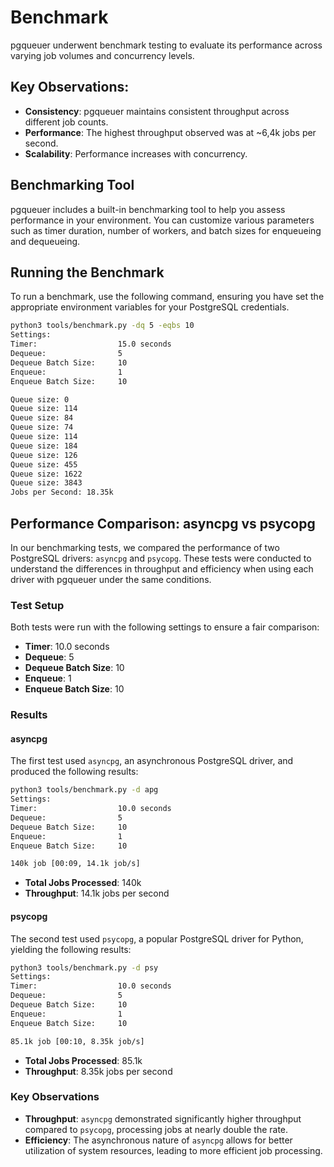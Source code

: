 # Benchmark

pgqueuer underwent benchmark testing to evaluate its performance across varying job volumes and concurrency levels.

## Key Observations:
- **Consistency**: pgqueuer maintains consistent throughput across different job counts.
- **Performance**: The highest throughput observed was at ~6,4k jobs per second.
- **Scalability**: Performance increases with concurrency.

## Benchmarking Tool

pgqueuer includes a built-in benchmarking tool to help you assess performance in your environment. You can customize various parameters such as timer duration, number of workers, and batch sizes for enqueueing and dequeueing.

## Running the Benchmark

To run a benchmark, use the following command, ensuring you have set the appropriate environment variables for your PostgreSQL credentials.

```bash
python3 tools/benchmark.py -dq 5 -eqbs 10
Settings:
Timer:                  15.0 seconds
Dequeue:                5
Dequeue Batch Size:     10
Enqueue:                1
Enqueue Batch Size:     10

Queue size: 0
Queue size: 114
Queue size: 84
Queue size: 74
Queue size: 114
Queue size: 184
Queue size: 126
Queue size: 455
Queue size: 1622
Queue size: 3843
Jobs per Second: 18.35k
```

## Performance Comparison: asyncpg vs psycopg

In our benchmarking tests, we compared the performance of two PostgreSQL drivers: `asyncpg` and `psycopg`. These tests were conducted to understand the differences in throughput and efficiency when using each driver with pgqueuer under the same conditions.

### Test Setup

Both tests were run with the following settings to ensure a fair comparison:
- **Timer**: 10.0 seconds
- **Dequeue**: 5
- **Dequeue Batch Size**: 10
- **Enqueue**: 1
- **Enqueue Batch Size**: 10

### Results

#### asyncpg

The first test used `asyncpg`, an asynchronous PostgreSQL driver, and produced the following results:

```bash
python3 tools/benchmark.py -d apg
Settings:
Timer:                  10.0 seconds
Dequeue:                5
Dequeue Batch Size:     10
Enqueue:                1
Enqueue Batch Size:     10

140k job [00:09, 14.1k job/s]
```

- **Total Jobs Processed**: 140k
- **Throughput**: 14.1k jobs per second

#### psycopg

The second test used `psycopg`, a popular PostgreSQL driver for Python, yielding the following results:

```bash
python3 tools/benchmark.py -d psy
Settings:
Timer:                  10.0 seconds
Dequeue:                5
Dequeue Batch Size:     10
Enqueue:                1
Enqueue Batch Size:     10

85.1k job [00:10, 8.35k job/s]
```

- **Total Jobs Processed**: 85.1k
- **Throughput**: 8.35k jobs per second

### Key Observations

- **Throughput**: `asyncpg` demonstrated significantly higher throughput compared to `psycopg`, processing jobs at nearly double the rate.
- **Efficiency**: The asynchronous nature of `asyncpg` allows for better utilization of system resources, leading to more efficient job processing.
